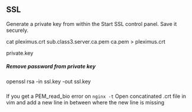 SSL
---

Generate a private key from within the Start SSL control panel.
Save it securely.



cat pleximus.crt sub.class3.server.ca.pem ca.pem > pleximus.crt

private.key


##### Remove password from private key

openssl rsa -in ssl.key -out ssl.key


##### 

If you get a PEM_read_bio error on `nginx -t`
Open concatinated .crt file in vim and add a new line in between
where the new line is missing